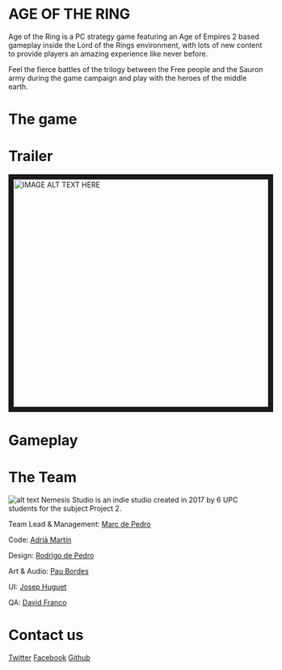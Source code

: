 # AGE OF THE RING

Age of the Ring is a PC strategy game featuring an Age of Empires 2 based gameplay inside the Lord of the Rings environment, with lots of new content to provide players an amazing experience like never before.

Feel the fierce battles of the trilogy between the Free people and the Sauron army during the game campaign and play with the heroes of the middle earth.

# The game




# Trailer
<a href="https://www.youtube.com/watch?v=NkgSNxVkNl4&feature=youtu.be
" target="_blank"><img src="http://i.imgur.com/4HLOjKI.png" 
alt="IMAGE ALT TEXT HERE" width="800" height="450" border="10" /></a>
# Gameplay 

# The Team
![alt text](http://i.imgur.com/LntS8Jj.png)
Nemesis Studio is an indie studio created in 2017 by 6 UPC students for the subject Project 2. 

Team Lead & Management: [Marc de Pedro](https://tinotano.github.io/AoE_Project2/MarcPage)

Code: [Adrià Martín](https://tinotano.github.io/AoE_Project2/AdriaPage)

Design: [Rodrigo de Pedro](https://tinotano.github.io/AoE_Project2/RodrigoPage)

Art & Audio: [Pau Bordes](https://tinotano.github.io/AoE_Project2/MarcPage)

UI: [Josep Huguet](https://tinotano.github.io/AoE_Project2/JosepPage)

QA: [David Franco](https://tinotano.github.io/AoE_Project2/docs/DavidPage)

# Contact us

[Twitter](https://twitter.com/nemesisstudio2)
[Facebook](https://www.facebook.com/Nemesis-Studio-615486298636321/)
[Github]()
